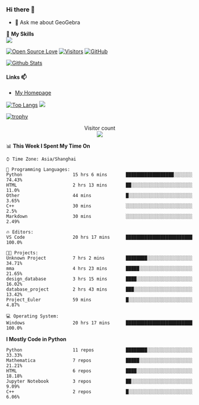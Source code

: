 ### Hi there 👋

<!--
**wuyudi/wuyudi** is a ✨ _special_ ✨ repository because its `README.md` (this file) appears on your GitHub profile.

Here are some ideas to get you started:

- 🔭 I’m currently working on ...
- 🌱 I’m currently learning ...
- 👯 I’m looking to collaborate on ...
- 🤔 I’m looking for help with ...

- 📫 How to reach me: ...
- 😄 Pronouns: ...
- ⚡ Fun fact: ...
-->

- 💬 Ask me about GeoGebra

🌟 **My Skills**  
![](https://img.shields.io/badge/-Python-3e74a2?style=flat-square&logo=Python&logoColor=fff)

[![Open Source Love](https://badges.frapsoft.com/os/v1/open-source.svg?v=103)](https://github.com/wuyudi/)
[![Visitors](https://visitor-badge.glitch.me/badge?page_id=wuyudi.wuyudi)](https://github.com/wuyudi/)
[![GitHub](https://img.shields.io/github/followers/wuyudi.svg?lable=GitHub&style=social)](https://github.com/wuyudi/)

[![Github Stats](https://github-readme-stats.vercel.app/api?username=wuyudi&show_icons=true)](https://github.com/wuyudi/)

#### Links 📫

* [My Homepage](https://wuyudi.github.io/blog/)

[![Top Langs](https://github-readme-stats.vercel.app/api/top-langs/?username=wuyudi&hide=HTML)](https://github.com/wuyudi/github-readme-stats)  ![](https://aster-readme.vercel.app/api/top-langs/?username=wuyudi&exclude_lang=html&layout=compact)

[![trophy](https://github-profile-trophy.vercel.app/?username=wuyudi&theme=onedark)](https://github.com/ryo-ma/github-profile-trophy)

<p align="center"> 
  Visitor count<br>
  <img src="https://profile-counter.glitch.me/wuyudi/count.svg" />
</p>

<!--START_SECTION:waka-->
📊 **This Week I Spent My Time On** 

```text
⌚︎ Time Zone: Asia/Shanghai

💬 Programming Languages: 
Python                   15 hrs 6 mins       ██████████████████░░░░░░░   74.43% 
HTML                     2 hrs 13 mins       ██░░░░░░░░░░░░░░░░░░░░░░░   11.0% 
Other                    44 mins             █░░░░░░░░░░░░░░░░░░░░░░░░   3.65% 
C++                      30 mins             ░░░░░░░░░░░░░░░░░░░░░░░░░   2.5% 
Markdown                 30 mins             ░░░░░░░░░░░░░░░░░░░░░░░░░   2.49%

🔥 Editors: 
VS Code                  20 hrs 17 mins      █████████████████████████   100.0%

🐱‍💻 Projects: 
Unknown Project          7 hrs 2 mins        ████████░░░░░░░░░░░░░░░░░   34.71% 
mma                      4 hrs 23 mins       █████░░░░░░░░░░░░░░░░░░░░   21.65% 
design_database          3 hrs 15 mins       ████░░░░░░░░░░░░░░░░░░░░░   16.02% 
database_project         2 hrs 43 mins       ███░░░░░░░░░░░░░░░░░░░░░░   13.42% 
Project_Euler            59 mins             █░░░░░░░░░░░░░░░░░░░░░░░░   4.87%

💻 Operating System: 
Windows                  20 hrs 17 mins      █████████████████████████   100.0%

```

**I Mostly Code in Python** 

```text
Python                   11 repos            ████████░░░░░░░░░░░░░░░░░   33.33% 
Mathematica              7 repos             █████░░░░░░░░░░░░░░░░░░░░   21.21% 
HTML                     6 repos             ████░░░░░░░░░░░░░░░░░░░░░   18.18% 
Jupyter Notebook         3 repos             ██░░░░░░░░░░░░░░░░░░░░░░░   9.09% 
C++                      2 repos             █░░░░░░░░░░░░░░░░░░░░░░░░   6.06%

```



<!--END_SECTION:waka-->
